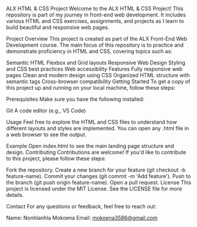 ALX HTML & CSS Project
Welcome to the ALX HTML & CSS Project! This repository is part of my journey in front-end web development. It includes various HTML and CSS exercises, assignments, and projects as I learn to build beautiful and responsive web pages.

Project Overview
This project is created as part of the ALX Front-End Web Development course. The main focus of this repository is to practice and demonstrate proficiency in HTML and CSS, covering topics such as:

Semantic HTML
Flexbox and Grid layouts
Responsive Web Design
Styling and CSS best practices
Web accessibility
Features
Fully responsive web pages
Clean and modern design using CSS
Organized HTML structure with semantic tags
Cross-browser compatibility
Getting Started
To get a copy of this project up and running on your local machine, follow these steps:

Prerequisites
Make sure you have the following installed:

Git
A code editor (e.g., VS Code)

Usage
Feel free to explore the HTML and CSS files to understand how different layouts and styles are implemented. You can open any .html file in a web browser to see the output.

Example
Open index.html to see the main landing page structure and design.
Contributing
Contributions are welcome! If you'd like to contribute to this project, please follow these steps:

Fork the repository.
Create a new branch for your feature (git checkout -b feature-name).
Commit your changes (git commit -m 'Add feature').
Push to the branch (git push origin feature-name).
Open a pull request.
License
This project is licensed under the MIT License. See the LICENSE file for more details.

Contact
For any questions or feedback, feel free to reach out:

Name: Nonhlanhla Mokoena
Email: mokoena3586@gmail.com
